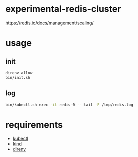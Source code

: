 # experimental-redis-cluster

https://redis.io/docs/management/scaling/

# usage

## init

``` bash
direnv allow
bin/init.sh
```

## log

``` bash
bin/kubectl.sh exec -it redis-0 -- tail -F /tmp/redis.log
```

# requirements

- [kubectl](https://kubernetes.io/docs/reference/kubectl/)
- [kind](https://kind.sigs.k8s.io/)
- [direnv](https://github.com/direnv/direnv)

